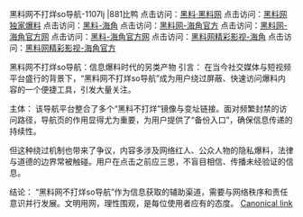 黑料网不打烊so导航-1107lj |881比鸭
点击访问：<a href="https://heiliaolvzlu3.pages.dev">黑料·黑料网</a>
点击访问：<a href="https://heiliaoyvnrda.pages.dev">黑料网独家爆料</a>
点击访问：<a href="https://heiliaoryrhyu.pages.dev">黑料-海角</a>
点击访问：<a href="https://heiliaox6jgh3.pages.dev">黑料网-海角官方</a>
点击访问：<a href="https://heiliaoxrq8i9.pages.dev">黑料网-海角官方网</a>
点击访问：<a href="https://heiliaokof3cy.pages.dev">黑料-海角官方网</a>
点击访问：<a href="https://heiliaoubleqx.pages.dev">黑料网精彩影视-海角</a>
点击访问：<a href="https://heiliao5s28gk.pages.dev">黑料网精彩影视-海角官方</a>

黑料网不打烊so导航：信息爆料时代的另类产物
引言：
在当今社交媒体与短视频平台盛行的背景下，“黑料网不打烊so导航”成为用户绕过屏蔽、快速访问爆料内容的一个便捷工具，引发大量关注。

主体：
该导航平台整合了多个“黑料不打烊”镜像与变址链接。面对频繁封禁的访问路径，导航页的作用显得尤为重要，为用户提供了“备份入口”，确保信息传递的持续性。

但这种绕过机制也带来了争议，内容多涉及网络红人、公众人物的隐私爆料，法律与道德的边界常被触碰。用户在点击之前应三思，不盲目相信、传播未经验证的信息。

结论：
“黑料网不打烊so导航”作为信息获取的辅助渠道，需要与网络秩序和责任意识并行发展。文明用网，理性围观，是每位使用者应有的态度。
[Canonical link](https://github.com/tfr67re )
